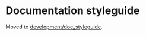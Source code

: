 # Documentation styleguide

Moved to [development/doc_styleguide](doc/development/doc_styleguide.md).
